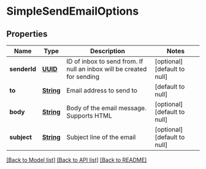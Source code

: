# SimpleSendEmailOptions
## Properties

Name | Type | Description | Notes
------------ | ------------- | ------------- | -------------
**senderId** | [**UUID**](UUID) | ID of inbox to send from. If null an inbox will be created for sending | [optional] [default to null]
**to** | [**String**](string) | Email address to send to | [default to null]
**body** | [**String**](string) | Body of the email message. Supports HTML | [optional] [default to null]
**subject** | [**String**](string) | Subject line of the email | [optional] [default to null]

[[Back to Model list]](../README#documentation-for-models) [[Back to API list]](../README#documentation-for-api-endpoints) [[Back to README]](../README)

